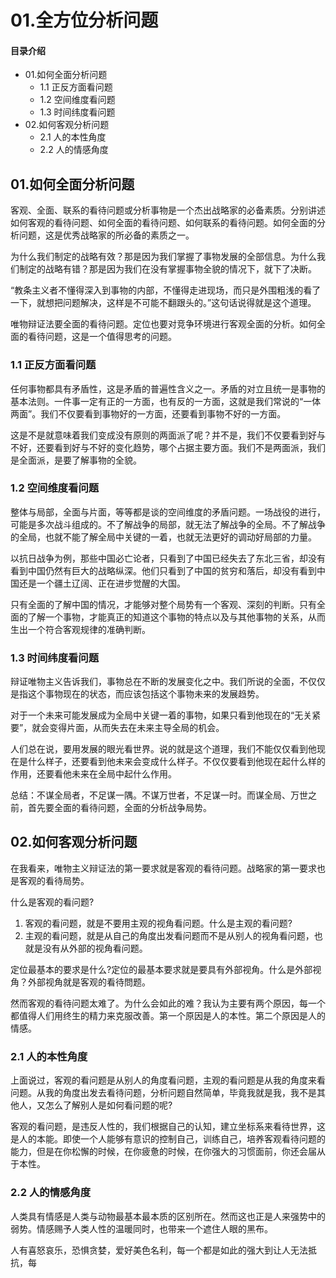 # 01.全方位分析问题
#### 目录介绍
- 01.如何全面分析问题
  - 1.1 正反方面看问题
  - 1.2 空间维度看问题
  - 1.3 时间纬度看问题
- 02.如何客观分析问题
  - 2.1 人的本性角度
  - 2.2 人的情感角度




## 01.如何全面分析问题

客观、全面、联系的看待问题或分析事物是一个杰出战略家的必备素质。分别讲述如何客观的看待问题、如何全面的看待问题、如何联系的看待问题。如何全面的分析问题，这是优秀战略家的所必备的素质之一。

为什么我们制定的战略有效？那是因为我们掌握了事物发展的全部信息。为什么我们制定的战略有错？那是因为我们在没有掌握事物全貌的情况下，就下了决断。

“教条主义者不懂得深入到事物的内部，不懂得走进现场，而只是外围粗浅的看了一下，就想把问题解决，这样是不可能不翻跟头的。”这句话说得就是这个道理。

唯物辩证法要全面的看待问题。定位也要对竞争环境进行客观全面的分析。如何全面的看待问题，这是一个值得思考的问题。

### 1.1 正反方面看问题

任何事物都具有矛盾性，这是矛盾的普遍性含义之一。矛盾的对立且统一是事物的基本法则。一件事一定有正的一方面，也有反的一方面，这就是我们常说的“一体两面”。我们不仅要看到事物好的一方面，还要看到事物不好的一方面。

这是不是就意味着我们变成没有原则的两面派了呢？并不是，我们不仅要看到好与不好，还要看到好与不好的变化趋势，哪个占据主要方面。我们不是两面派，我们是全面派，是要了解事物的全貌。


### 1.2 空间维度看问题

整体与局部，全面与片面，等等都是谈的空间维度的矛盾问题。一场战役的进行，可能是多次战斗组成的。不了解战争的局部，就无法了解战争的全局。不了解战争的全局，也就不能了解全局中关键的一着，也就无法更好的调动好局部的力量。

以抗日战争为例，那些中国必亡论者，只看到了中国已经失去了东北三省，却没有看到中国仍然有巨大的战略纵深。他们只看到了中国的贫穷和落后，却没有看到中国还是一个疆土辽阔、正在进步觉醒的大国。

只有全面的了解中国的情况，才能够对整个局势有一个客观、深刻的判断。只有全面的了解一个事物，才能真正的知道这个事物的特点以及与其他事物的关系，从而生出一个符合客观规律的准确判断。

### 1.3 时间纬度看问题

辩证唯物主义告诉我们，事物总在不断的发展变化之中。我们所说的全面，不仅仅是指这个事物现在的状态，而应该包括这个事物未来的发展趋势。

对于一个未来可能发展成为全局中关键一着的事物，如果只看到他现在的“无关紧要”，就会变得片面，从而失去在未来主导全局的机会。

人们总在说，要用发展的眼光看世界。说的就是这个道理，我们不能仅仅看到他现在是什么样子，还要看到他未来会变成什么样子。不仅仅要看到他现在起什么样的作用，还要看他未来在全局中起什么作用。

总结：不谋全局者，不足谋一隅。不谋万世者，不足谋一时。而谋全局、万世之前，首先要全面的看待问题，全面的分析战争局势。

## 02.如何客观分析问题

在我看来，唯物主义辩证法的第一要求就是客观的看待问题。战略家的第一要求也是客观的看待局势。

什么是客观的看问题?

1. 客观的看问题，就是不要用主观的视角看问题。什么是主观的看问题?
2. 主观的看问题，就是从自己的角度出发看问题而不是从别人的视角看问题，也就是没有从外部的视角看问题。

定位最基本的要求是什么?定位的最基本要求就是要具有外部视角。什么是外部视角？外部视角就是客观的看待問题。

然而客观的看待问题太难了。为什么会如此的难？我认为主要有两个原因，每一个都值得人们用终生的精力来克服改善。第一个原因是人的本性。第二个原因是人的情感。

### 2.1 人的本性角度

上面说过，客观的看问题是从别人的角度看问题，主观的看问题是从我的角度来看问题。从我的角度出发去看待问题，分析问题自然简单，毕竟我就是我，我不是其他人，又怎么了解别人是如何看问题的呢?

客观的看问题，是违反人性的，我们根据自己的认知，建立坐标系来看待世界，这是人的本能。即使一个人能够有意识的控制自己，训练自己，培养客观看待问题的能力，但是在你松懈的时候，在你疲惫的时候，在你强大的习惯面前，你还会届从于本性。

### 2.2 人的情感角度

人类具有情感是人类与动物最基本最本质的区别所在。然而这也正是人来强势中的弱势。情感赐予人类人性的温暖同时，也带来一个遮住人眼的黑布。

人有喜怒哀乐，恐惧贪婪，爱好美色名利，每一个都是如此的强大到让人无法抵抗，每













